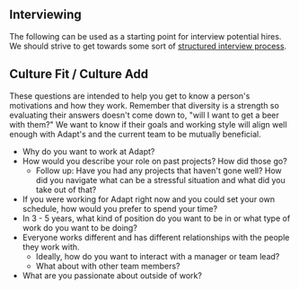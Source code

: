 Interviewing
------------

The following can be used as a starting point for interview potential hires.  We should strive
to get towards some sort of [structured interview process](https://hire.google.com/articles/structured-interview/).


## Culture Fit / Culture Add

These questions are intended to help you get to know a person's motivations and how they work.
Remember that diversity is a strength so evaluating their answers doesn't come down to,
"will I want to get a beer with them?"  We want to know if their goals and working style will
align well enough with Adapt's and the current team to be mutually beneficial.

 * Why do you want to work at Adapt?
 * How would you describe your role on past projects?  How did those go?
   * Follow up: Have you had any projects that haven't gone well?  How did you navigate what can be a stressful situation and what did you take out of that?
* If you were working for Adapt right now and you could set your own schedule, how would you prefer to spend your time?
* In 3 - 5 years, what kind of position do you want to be in or what type of work do you want to be doing?
* Everyone works different and has different relationships with the people they work with.
  * Ideally, how do you want to interact with a manager or team lead?
  * What about with other team members?
* What are you passionate about outside of work?
